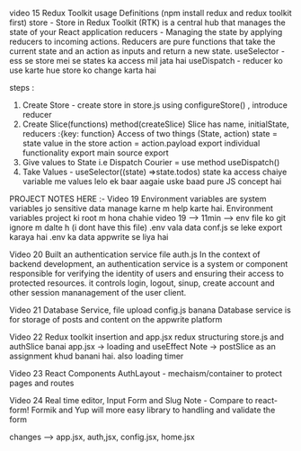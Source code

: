 video 15
Redux Toolkit usage
Definitions (npm install redux and redux toolkit first)
store - Store in Redux Toolkit (RTK) is a central hub that manages the state of your React application
reducers - Managing the state by applying reducers to incoming actions. Reducers are pure functions that take the current state and an action as inputs and return a new state.
useSelector - ess se store mei se states ka access mil jata hai
useDispatch - reducer ko use karte hue store ko change karta hai

steps :

1. Create Store - create store in store.js using configureStore() , introduce reducer
2. Create Slice(functions) method(createSlice)
   Slice has name, initialState, reducers :{key: function}
   Access of two things (State, action)
   state = state value in the store
   action = action.payload
   export individual functionality
   export main source export
3. Give values to State i.e Dispatch Courier = use method useDispatch()
4. Take Values - useSelector((state) =>state.todos) state ka access chaiye
   variable me values lelo ek baar aagaie uske baad pure JS concept hai

PROJECT NOTES HERE :-
Video 19
Environment variables are system variables jo sensitive data manage karne m help karte hai. Environment variables project ki root m hona chahie
video 19 --> 11min --> env file ko git ignore m dalte h (i dont have this file)
.env vala data conf.js se leke export karaya hai
.env ka data appwrite se liya hai

Video 20
Built an authentication service file auth.js
In the context of backend development, an authentication service is a system or component responsible for verifying the identity of users and ensuring their access to protected resources. it controls login, logout, sinup, create account and other session mananagement of the user client.

Video 21
Database Service, file upload
config.js banana
Database service is for storage of posts and content on the appwrite platform

Video 22
Redux toolkit insertion and app.jsx redux structuring
store.js and authSlice banai
app.jsx -> loading and useEffect
Note -> postSlice as an assignment khud banani hai. also loading timer

Video 23
React Components
AuthLayout - mechaism/container to protect pages and routes

Video 24
Real time editor, Input Form and Slug
Note - Compare to react-form! Formik and Yup will more easy library to handling and validate the form

changes --> app.jsx, auth,jsx, config.jsx, home.jsx
